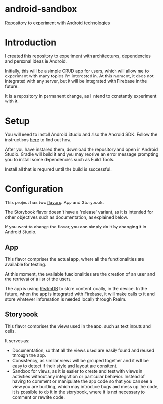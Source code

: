 # android-sandbox
Repository to experiment with Android technologies

# Introduction

I created this repository to experiment with architectures, dependencies and personal ideas in Android.

Initially, this will be a simple CRUD app for users, which will allow me to experiment with many topics I'm interested in.
At this moment, it does not integrated with any server, but it will be integrated with Firebase in the future.

It is a repository in permanent change, as I intend to constantly experiment with it.

# Setup

You will need to install Android Studio and also the Android SDK. Follow the instructions [here](https://developer.android.com/studio)
to find out how.

After you have installed them, download the repository and open in Android Studio. Gradle will build it and you may
receive an error message prompting you to install some dependencies such as Build Tools.

Install all that is required until the build is successful.

# Configuration

This project has two [flavors](https://developer.android.com/studio/build/build-variants): App and Storybook.

The Storybook flavor doesn't have a 'release' variant, as it is intended for other objectives such as documentation, as explained below.

If you want to change the flavor, you can simply do it by changing it in Android Studio.

## App

This flavor comprises the actual app, where all the functionalities are available for testing.

At this moment, the available funcionalities are the creation of an user and the retrieval of a list of the users.

The app is using [RealmDB](https://realm.io/) to store content locally, in the device. In the future, when the app is
integrated with Firebase, it will make calls to it and store whatever information is needed locally through Realm.

## Storybook

This flavor comprises the views used in the app, such as text inputs and cells.

It serves as:
- Documentation, so that all the views used are easily found and reused through the app.
- Consistency, as similar views will be grouped together and it will be easy to detect if their style and layout are consitent.
- Sandbox for views, as it is easier to create and test with views in activities without any integration or particular behavior. Instead of having to comment or manipulate the app code so that you can see a view you are building, which may introduce bugs and mess up the code, it is possible to do it in the storybook, where it is not necessary to comment or rewrite code.
